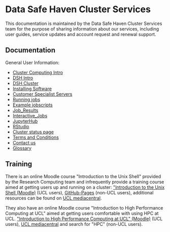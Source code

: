 # Data Safe Haven Cluster Services

This documentation is maintained by the Data Safe Haven Cluster Services team for the purpose of sharing information about our services, including user guides, service updates and account request and renewal support.

## Documentation

General User Information:

- [Cluster Computing Intro](Cluster_Computing.md)
- [DSH Intro](DSH_Intro.md)
- [DSH Cluster](DSH_Cluster.md)
- [Installing Software](Installing_Software.md)
- [Customer Specialist Servers](Customer_Specialist_Servers.md)
- [Running jobs](Running_jobs.md)
- [Example jobscripts](Example_Jobscripts.md)
- [Job_Results](Job_Results.md)
- [Interactive_Jobs](Interactive_Jobs.md)
- [JupyterHub](JupyterHub.md)
- [RStudio](RStudio.md)
- [Cluster status page](Cluster_status_page.md)
- [Terms and Conditions](Terms_and_Conditions.md)
- [Contact us](Contact_Us.md)
- [Glossary](Glossary.md)

## Training

There is an online Moodle course "Introduction to the Unix Shell" provided by the Research Computing team and
infrequently provide a training course aimed at getting users up and running on a cluster: ["Introduction to the Unix Shell (Moodle)](https://moodle.ucl.ac.uk/course/view.php?id=12953) (UCL users), [GitHub-Pages](http://rits.github-pages.ucl.ac.uk/intro-unix-shell/index.html) (non-UCL users), additional resources can be found on [UCL mediacentral](https://mediacentral.ucl.ac.uk).

They also have an online Moodle course "Introduction to High Performance Computing at UCL" aimed at 
getting users comfortable with using HPC at UCL. ["Introduction to High Performance Computing at UCL" (Moodle)](https://moodle.ucl.ac.uk/course/view.php?id=33216) 
(UCL users), [UCL mediacentral](https://mediacentral.ucl.ac.uk) and search for "HPC" (non-UCL users). 


